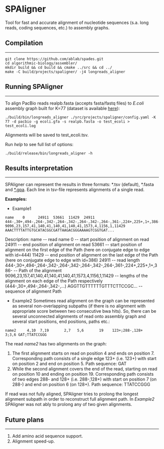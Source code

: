 # SPAligner

Tool for fast and accurate alignment of nucleotide sequences (s.a. long reads, coding sequences, etc.) to assembly graphs. 


## Compilation
---
    git clone https://github.com/ablab/spades.git
    cd algorithmic-biology/assembler/
    mkdir build && cd build && cmake ../src && cd ../
    make -C build/projects/spaligner/ -j4 longreads_aligner


## Running SPAligner
---

To align PacBio reads realpb.fasta (accepts fasta/fastq files) to *E.coli* assembly graph built for K=77 (dataset is available [here](https://figshare.com/s/004baf22fc1bfd758f5b "Figshare DB")):
``` 
./build/bin/longreads_aligner ./src/projects/spaligner/config.yaml -K 77 -d pacbio -g ecoli.gfa -s realpb.fasta -o test_ecoli > test_ecoli.log
```
Alignments will be saved to test_ecoli.tsv. 

Run *help* to see full list of options:
```
./build/release/bin/longreads_aligner -h
```


## Results interpretation
---
SPAligner can represent the results in three formats: *.tsv (default), *.fasta and [*.gpa](https://github.com/ocxtal/gpa "GPA-format spec").
Each line in tsv-file represents alignments of a single read.

**Examples:**

* Example1

```
name    0      24911  53661  11429  24911	444-,30+,494-,264-,342-,264-,342-,264-,342-,264-,361-,224+,225+,1+,386-	9096,23,157,41,140,41,140,41,140,41,1573,4,1156,1,11429	AAACTTTTATTGTGCATACGGCGATTAAGACGGGAAAAGTCGGTGAT...
```

Description:
name -- read name
0 -- start position of alignment on read
24911 -- end position of alignment on read
53661 -- start position of alignment on the first edge of the Path (here on conjugate edge to edge with id=444)
11429 --  end position of alignment on the last edge of the Path (here on conjugate edge to edge with id=386)
24911 -- read length
444-,30+,494-,264-,342-,264-,342-,264-,342-,264-,361-,224+,225+,1+,386- -- Path of the alignment
9096,23,157,41,140,41,140,41,140,41,1573,4,1156,1,11429 -- lengths of the alignment on each edge of the Path respectively (444-,30+,494-,264-,342-,...)
AGGTTGTTTTTTGTTTCTTCCGC... -- sequence of alignment Path


* Example2
Sometimes read alignment on the graph can be represented as several non-overlapping subpaths (if there is no alignment with appropriate score between two consecutive bwa hits).
So, there can be several unconnected alignments of read onto assembly graph and several start positions, end positions, paths etc.:

```
name2     4,10  7,19       2,7   5,6       19    123+;288-,128+       3;3,6 GAT;TTATCCGGG
```

The read *name2* has two alignments on the graph:

1. The first alignment starts on read on position 4 and ends on position 7.
Corresponding path consists of a single edge 123+ (i.e. 123+) with start on position 2 and end on position 5.
Path sequence: GAT
2. While the second alignment covers the end of the read, starting on read on position 10 and ending on position 19. 
Corresponding path consists of two edges 288- and 128+ (i.e. 288-,128+) with start on position 7 (on 288-) and end on position 6 (on 128+).
Path sequence: TTATCCGGG


If read was not fully aligned, SPAligner tries to prolong the longest alignment subpath in order to reconstruct full alignment path. In *Example2* SPAligner was not ably to prolong any of two given alignments.



## Future plans 
---
1. Add amino acid sequence support.
2. Alignment speed-up.

